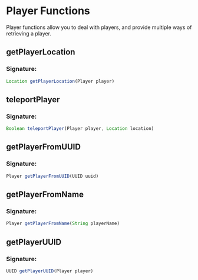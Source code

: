 # Player Functions
 Player functions allow you to deal with players, and provide multiple ways of retrieving a player.

## getPlayerLocation

### Signature:

```js
Location getPlayerLocation(Player player)
```

## teleportPlayer

### Signature:

```js
Boolean teleportPlayer(Player player, Location location)
```

## getPlayerFromUUID

### Signature:

```js
Player getPlayerFromUUID(UUID uuid)
```

## getPlayerFromName

### Signature:

```js
Player getPlayerFromName(String playerName)
```

## getPlayerUUID

### Signature:

```js
UUID getPlayerUUID(Player player)
```


